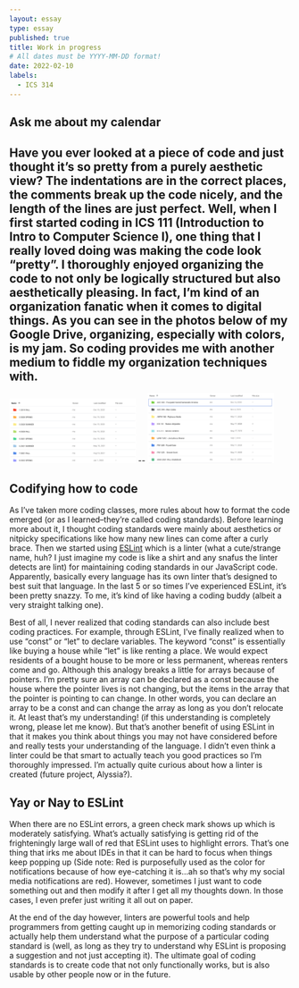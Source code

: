 ```yaml
---
layout: essay
type: essay
published: true
title: Work in progress
# All dates must be YYYY-MM-DD format!
date: 2022-02-10
labels:
  - ICS 314
---
```

## Ask me about my calendar
Have you ever looked at a piece of code and just thought it’s so pretty from a purely aesthetic view? The indentations are in the correct places, the comments break up the code nicely, and the length of the lines are just perfect. Well, when I first started coding in ICS 111 (Introduction to Intro to Computer Science I), one thing that I really loved doing was making the code look “pretty”. I thoroughly enjoyed organizing the code to not only be logically structured but also aesthetically pleasing. In fact, I’m kind of an organization fanatic when it comes to digital things. As you can see in the photos below of my Google Drive, organizing, especially with colors, is my jam. So coding provides me with another medium to fiddle my organization techniques with.
--
<img class="ui right floated rounded image" width="45%" src="../images/semesterFolders.png">
--
<img class="ui right floated rounded image" width="45%" src="../images/semesterFolder.png">


## Codifying how to code
As I’ve taken more coding classes, more rules about how to format the code emerged (or as I learned–they’re called coding standards). Before learning more about it, I thought coding standards were mainly about aesthetics or nitpicky specifications like how many new lines can come after a curly brace. Then we started using [ESLint](https://eslint.org/) which is a linter (what a cute/strange name, huh? I just imagine my code is like a shirt and any snafus the linter detects are lint) for maintaining coding standards in our JavaScript code. Apparently, basically every language has its own linter that’s designed to best suit that language. In the last 5 or so times I’ve experienced ESLint, it’s been pretty snazzy. To me, it’s kind of like having a coding buddy (albeit a very straight talking one). 

Best of all, I never realized that coding standards can also include best coding practices. For example, through ESLint, I’ve finally realized when to use “const” or “let” to declare variables. The keyword “const” is essentially like buying a house while “let” is like renting a place. We would expect residents of a bought house to be more or less permanent, whereas renters come and go. Although this analogy breaks a little for arrays because of pointers. I’m pretty sure an array can be declared as a const because the house where the pointer lives is not changing, but the items in the array that the pointer is pointing to can change. In other words, you can declare an array to be a const and can change the array as long as you don’t relocate it. At least that’s my understanding! (if this understanding is completely wrong, please let me know). But that’s another benefit of using ESLint in that it makes you think about things you may not have considered before and really tests your understanding of the language. I didn’t even think a linter could be that smart to actually teach you good practices so I’m thoroughly impressed. I’m actually quite curious about how a linter is created (future project, Alyssia?). 

## Yay or Nay to ESLint
When there are no ESLint errors, a green check mark shows up which is moderately satisfying. What’s actually satisfying is getting rid of the frighteningly large wall of red that ESLint uses to highlight errors. That’s one thing that irks me about IDEs in that it can be hard to focus when things keep popping up (Side note: Red is purposefully used as the color for notifications because of how eye-catching it is…ah so that’s why my social media notifications are red). However, sometimes I just want to code something out and then modify it after I get all my thoughts down. In those cases, I even prefer just writing it all out on paper.

At the end of the day however, linters are powerful tools and help programmers from getting caught up in memorizing coding standards or actually help them understand what the purpose of a particular coding standard is (well, as long as they try to understand why ESLint is proposing a suggestion and not just accepting it). The ultimate goal of coding standards is to create code that not only functionally works, but is also usable by other people now or in the future.

